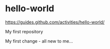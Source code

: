 # hello-world
https://guides.github.com/activities/hello-world/

My first repository

My first change - all new to me...
